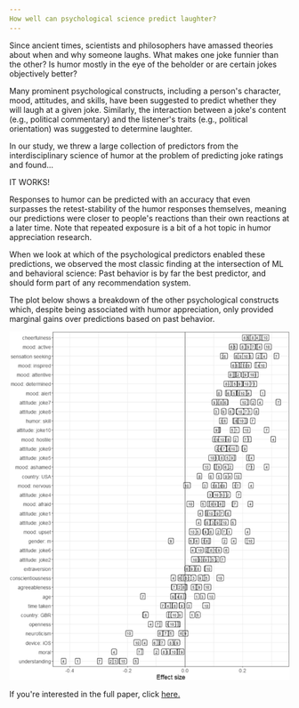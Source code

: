 ```yaml
---
How well can psychological science predict laughter?
---
```


Since ancient times, scientists and philosophers have amassed theories about when and why someone laughs. What makes one joke funnier than the other? Is humor mostly in the eye of the beholder or are certain jokes objectively better?

Many prominent psychological constructs, including a person's character, mood, attitudes, and skills, have been suggested to predict whether they will laugh at a given joke.
Similarly, the interaction between a joke's content (e.g., political commentary) and the listener's traits (e.g., political orientation) was suggested to determine laughter.

In our study, we threw a large collection of predictors from the interdisciplinary science of humor at the problem of predicting joke ratings and found...

IT WORKS!

Responses to humor can be predicted with an accuracy that even surpasses the retest-stability of the humor responses themselves, meaning our predictions were closer to people's reactions than their own reactions at a later time. Note that repeated exposure is a bit of a hot topic in humor appreciation research.

When we look at which of the psychological predictors enabled these predictions, we observed the most classic finding at the intersection of ML and behavioral science: Past behavior is by far the best predictor, and should form part of any recommendation system.

The plot below shows a breakdown of the other psychological constructs which, despite being associated with humor appreciation, only provided marginal gains over predictions based on past behavior.

<img src="assets/blog_images/ml humor predictions.png">

If you're interested in the full paper, click [here.](https://www.nature.com/articles/s41598-023-45935-1)